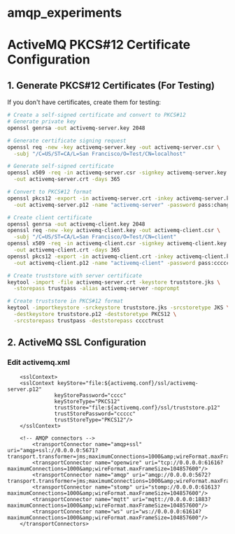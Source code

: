 # amqp_experiments

# ActiveMQ PKCS#12 Certificate Configuration

## 1. Generate PKCS#12 Certificates (For Testing)

If you don't have certificates, create them for testing:

```bash
# Create a self-signed certificate and convert to PKCS#12
# Generate private key
openssl genrsa -out activemq-server.key 2048

# Generate certificate signing request
openssl req -new -key activemq-server.key -out activemq-server.csr \
  -subj "/C=US/ST=CA/L=San Francisco/O=Test/CN=localhost"

# Generate self-signed certificate
openssl x509 -req -in activemq-server.csr -signkey activemq-server.key \
  -out activemq-server.crt -days 365

# Convert to PKCS#12 format
openssl pkcs12 -export -in activemq-server.crt -inkey activemq-server.key \
  -out activemq-server.p12 -name "activemq-server" -password pass:changeit

# Create client certificate
openssl genrsa -out activemq-client.key 2048
openssl req -new -key activemq-client.key -out activemq-client.csr \
  -subj "/C=US/ST=CA/L=San Francisco/O=Test/CN=client"
openssl x509 -req -in activemq-client.csr -signkey activemq-client.key \
  -out activemq-client.crt -days 365
openssl pkcs12 -export -in activemq-client.crt -inkey activemq-client.key \
  -out activemq-client.p12 -name "activemq-client" -password pass:ccccclient

# Create truststore with server certificate
keytool -import -file activemq-server.crt -keystore truststore.jks \
  -storepass trustpass -alias activemq-server -noprompt

# Create truststore in PKCS#12 format
keytool -importkeystore -srckeystore truststore.jks -srcstoretype JKS \
  -destkeystore truststore.p12 -deststoretype PKCS12 \
  -srcstorepass trustpass -deststorepass cccctrust
```

## 2. ActiveMQ SSL Configuration

### Edit activemq.xml



        <sslContext>
        <sslContext keyStore="file:${activemq.conf}/ssl/activemq-server.p12"
                   keyStorePassword="cccc"
                   keyStoreType="PKCS12"
                   trustStore="file:${activemq.conf}/ssl/truststore.p12"
                   trustStorePassword="ccccc"
                   trustStoreType="PKCS12"/>
        </sslContext>

        <!-- AMQP connectors -->
            <transportConnector name="amqp+ssl" uri="amqp+ssl://0.0.0.0:5671?transport.transformer=jms;maximumConnections=1000&amp;wireFormat.maxFrameSize=104857600&amp;transport.enabledProtocols=TLSv1.3,TLSv1.2&amp;transport.enabledCipherSuites=TLS_AES_256_GCM_SHA384,TLS_AES_128_GCM_SHA256,TLS_ECDHE_RSA_WITH_AES_256_GCM_SHA384,TLS_ECDHE_RSA_WITH_AES_128_GCM_SHA256&amp;transport.needClientAuth=false&amp;transport.wantClientAuth=false"/>
            <transportConnector name="openwire" uri="tcp://0.0.0.0:61616?maximumConnections=1000&amp;wireFormat.maxFrameSize=104857600"/>
            <transportConnector name="amqp" uri="amqp://0.0.0.0:5672?transport.transformer=jms;maximumConnections=1000&amp;wireFormat.maxFrameSize=104857600"/>
            <transportConnector name="stomp" uri="stomp://0.0.0.0:61613?maximumConnections=1000&amp;wireFormat.maxFrameSize=104857600"/>
            <transportConnector name="mqtt" uri="mqtt://0.0.0.0:1883?maximumConnections=1000&amp;wireFormat.maxFrameSize=104857600"/>
            <transportConnector name="ws" uri="ws://0.0.0.0:61614?maximumConnections=1000&amp;wireFormat.maxFrameSize=104857600"/>
        </transportConnectors>

